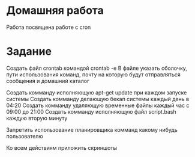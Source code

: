 # Домашняя работа

Работа посвящена работе с cron

# Задание

Создать файл crontab командой crontab -e
В файле указать оболочку, пути использования команд, почту на которую будут отправляться сообщения и домашний каталог

Создать комманду исполняющую apt-get update при каждом запуске системы
Создать комманду делающую бекап системы каждый день в 04:20
Создать комманду удаляющую временные файлы каждый час с 09:00 до 21:00 
Создать комманду исполняющую файл script.bash каждую вторую минуту

Запретить использование планировщика комманд какому нибудь пользователю

Ко всем действиям приложить скриншоты

